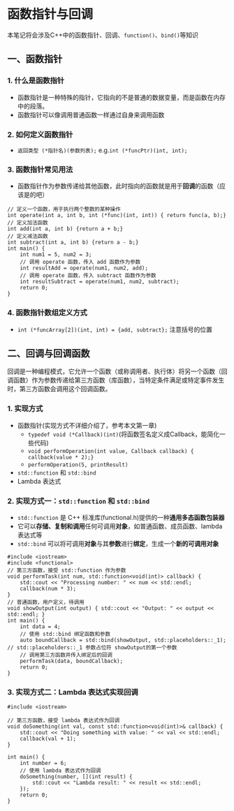 # 函数指针与回调
本笔记将会涉及C++中的函数指针、回调、`function()`、`bind()`等知识

## 一、函数指针
### 1. 什么是函数指针
- 函数指针是一种特殊的指针，它指向的不是普通的数据变量，而是函数在内存中的段落。
- 函数指针可以像调用普通函数一样通过自身来调用函数
### 2. 如何定义函数指针
- `返回类型 (*指针名)(参数列表);`  e.g.`int (*funcPtr)(int, int);`
### 3. 函数指针常见用法
- 函数指针作为参数传递给其他函数，此时指向的函数就是用于**回调**的函数（应该是的吧）
```CXX
// 定义一个函数，用于执行两个整数的某种操作
int operate(int a, int b, int (*func)(int, int)) { return func(a, b);}
// 定义加法函数
int add(int a, int b) {return a + b;}
// 定义减法函数
int subtract(int a, int b) {return a - b;}
int main() {
    int num1 = 5, num2 = 3;
    // 调用 operate 函数，传入 add 函数作为参数
    int resultAdd = operate(num1, num2, add);
    // 调用 operate 函数，传入 subtract 函数作为参数
    int resultSubtract = operate(num1, num2, subtract);
    return 0;
}
```
### 4. 函数指针数组定义方式
- `int (*funcArray[2])(int, int) = {add, subtract};`  注意括号的位置

## 二、回调与回调函数
回调是一种编程模式，它允许一个函数（或称调用者、执行体）将另一个函数（回调函数）作为参数传递给第三方函数（库函数），当特定条件满足或特定事件发生时，第三方函数会调用这个回调函数。
### 1. 实现方式
- 函数指针(实现方式不详细介绍了，参考本文第一章)
  - `typedef void (*Callback)(int)`(将函数签名定义成Callback，能简化一些代码)
  - `void performOperation(int value, Callback callback) { callback(value * 2);}`
  - `performOperation(5, printResult)`
- `std::function` 和 `std::bind`
- Lambda 表达式
### 2. 实现方式一：`std::function` 和 `std::bind`
- `std::function` 是 C++ 标准库(functional.h)提供的一种**通用多态函数包装器**
- 它可以**存储、复制和调用**任何可调用**对象**，如普通函数、成员函数、lambda 表达式等
- `std::bind` 可以将可调用**对象**与其**参数**进行**绑定**，生成一个**新的可调用对象**
```CXX
#include <iostream>
#include <functional>
// 第三方函数，接受 std::function 作为参数
void performTask(int num, std::function<void(int)> callback) {
    std::cout << "Processing number: " << num << std::endl;
    callback(num * 3);
}
// 普通函数，用户定义，待调用
void showOutput(int output) { std::cout << "Output: " << output << std::endl; }
int main() {
    int data = 4;
    // 使用 std::bind 绑定函数和参数
    auto boundCallback = std::bind(showOutput, std::placeholders::_1); // std::placeholders::_1 参数占位符 showOutput的第一个参数
    // 调用第三方函数并传入绑定后的回调
    performTask(data, boundCallback);
    return 0;
}
```
### 3. 实现方式二：Lambda 表达式实现回调
```CXX
#include <iostream>

// 第三方函数，接受 lambda 表达式作为回调
void doSomething(int val, const std::function<void(int)>& callback) {
    std::cout << "Doing something with value: " << val << std::endl;
    callback(val + 1);
}

int main() {
    int number = 6;
    // 使用 lambda 表达式作为回调
    doSomething(number, [](int result) {
        std::cout << "Lambda result: " << result << std::endl;
    });
    return 0;
}
```





















